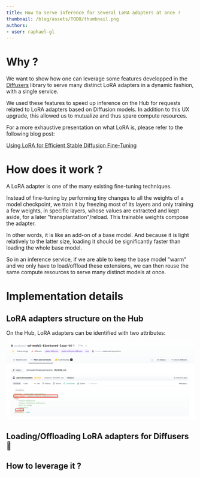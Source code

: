 ```yaml
---
title: How to serve inference for several LoRA adapters at once ?
thumbnail: /blog/assets/TODO/thumbnail.png
authors:
- user: raphael-gl
---
```


# Why ?

We want to show how one can leverage some features developped in the [Diffusers](https://github.com/huggingface/diffusers/) library to serve many distinct LoRA adapters in a dynamic fashion, with a single service.

We used these features to speed up inference on the Hub for requests related to LoRA adapters based on Diffusion models. In addition to this UX upgrade, this allowed us to mutualize and thus spare compute resources.

For a more exhaustive presentation on what LoRA is, please refer to the following blog post:

[Using LoRA for Efficient Stable Diffusion Fine-Tuning](https://huggingface.co/blog/lora)

# How does it work ?

A LoRA adapter is one of the many existing fine-tuning techniques.

Instead of fine-tuning by performing tiny changes to all the weights of a model checkpoint, we train it by freezing most of its layers and only training a few weights, in specific layers, whose values are extracted and kept aside, for a later "transplantation"/reload. This trainable weights compose the adapter.

In other words, it is like an add-on of a base model. And because it is light relatively to the latter size, loading it should be significantly faster than loading the whole base model.

So in an inference service, if we are able to keep the base model "warm" and we only have to load/offload these extensions, we can then reuse the same compute resources to serve many distinct models at once.

# Implementation details

## LoRA adapters structure on the Hub

On the Hub, LoRA adapters can be identified with two attributes:

![Hub](assets/169_lora_load_offload/lora_adapter_hub2.png)

## Loading/Offloading LoRA adapters for Diffusers 🧨

## How to leverage it ?
